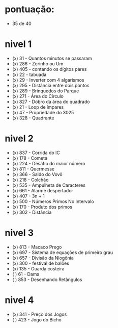 # pontuação:
  - 35 de 40

# nivel 1
  - (x) 31 - Quantos minutos se passaram
  - (x) 286 - Zerinho ou Um
  - (x) 405 - contando os dígitos pares
  - (x) 22 - tabuada
  - (x) 29 - Inverter com 4 algarismos
  - (x) 295 - Distância entre dois pontos
  - (x) 289 - Brinquedos do Parque
  - (x) 271 - Área do Círculo
  - (x) 827 - Dobro da área do quadrado
  - (x) 21 - Loop de ímpares
  - (x) 47 - Propriedade do 3025
  - (x) 328 - Quadrante

# nivel 2
  - (x) 837 - Corrida do IC
  - (x) 178 - Cometa
  - (x) 224 - Desafio do maior número
  - (x) 811 - Quermesse
  - (x) 366 - Saldo do Vovô
  - (x) 218 - Colchão
  - (x) 535 - Ampulheta de Caracteres
  - (x) 661 - Alarme despertador
  - (x) 407 - 3n + 1
  - (x) 500 - Números Primos No Intervalo
  - (x) 170 - Produto dos primos
  - (x) 302 - Distância

# nivel 3
  - (x) 813 - Macaco Prego
  - (x) 697 - Sistema de equações de primeiro grau
  - (x) 657 - Divisão da Nlogônia
  - (x) 300 - festival de balões
  - (x) 135 - Guarda costeira
  - ( ) 61 - Dama
  - ( ) 853 - Desenhando Retângulos

# nivel 4
  - (x) 341 - Preço dos Jogos
  - ( ) 423 - Jogo do Bicho
